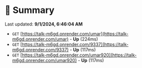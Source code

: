 # 📖 Summary
Last updated: **9/1/2024, 6:46:04 AM**

- `GET` [https://talk-m6gd.onrender.com/umar](https://talk-m6gd.onrender.com/umar) - **Up** (224ms)
- `GET` [https://talk-m6gd.onrender.com/9337](https://talk-m6gd.onrender.com/9337) - **Up** (117ms)
- `GET` [https://talk-m6gd.onrender.com/umar920](https://talk-m6gd.onrender.com/umar920) - **Up** (117ms)
